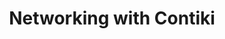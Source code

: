 ---
title: Networking with Contiki
category: os
resource-url: http://www.contiki-os.org/start.html
blurb: An open source OS for the Internet of Things
suggester: Vicky
audience: medium
---